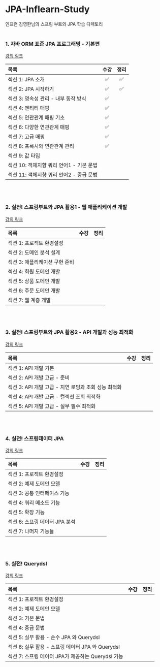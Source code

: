 # JPA-Inflearn-Study
인프런 김영한님의 스프링 부트와 JPA 학습 디렉토리    
</br>

### 1. 자바 ORM 표준 JPA 프로그래밍 - 기본편
[강의 링크](https://www.inflearn.com/course/ORM-JPA-Basic/dashboard) 
</br>

| 목록 | 수강 | 정리 |
|:-----|:-----:|:-----:|
| 섹션 1: JPA 소개 | ✅ | ✅ |
| 섹션 2: JPA 시작하기 | ✅ | ✅ |
| 섹션 3: 영속성 관리 - 내부 동작 방식| ✅ |  |
| 섹션 4: 엔티티 매핑 | ✅ |  |
| 섹션 5: 연관관계 매핑 기초 | ✅ |  |
| 섹션 6: 다양한 연관관계 매핑 | ✅ |  |
| 섹션 7: 고급 매핑 | ✅ |  |
| 섹션 8: 프록시와 연관관계 관리 | ✅ |  |
| 섹션 9: 값 타입 |  |  |
| 섹션 10: 객체지향 쿼리 언어1 - 기본 문법 |  |  |
| 섹션 11: 객체지향 쿼리 언어2 - 중급 문법 |  |  |
</br>
</br>

### 2. 실전! 스프링부트와 JPA 활용1 - 웹 애플리케이션 개발
[강의 링크](https://www.inflearn.com/course/%EC%8A%A4%ED%94%84%EB%A7%81%EB%B6%80%ED%8A%B8-JPA-%ED%99%9C%EC%9A%A9-1/dashboard) 
</br>

| 목록 | 수강 | 정리 |
|:-----|:-----:|:-----:|
| 섹션 1: 프로젝트 환경설정 |  |   |
| 섹션 2: 도메인 분석 설계 |  |  |
| 섹션 3: 애플리케이션 구현 준비 |  |  |
| 섹션 4: 회원 도메인 개발 |  |  |
| 섹션 5: 상품 도메인 개발 |  |  |
| 섹션 6: 주문 도메인 개발 |  |  |
| 섹션 7: 웹 계층 개발 |  |  |
</br>
</br>

### 3. 실전! 스프링부트와 JPA 활용2 - API 개발과 성능 최적화
[강의 링크](https://www.inflearn.com/course/%EC%8A%A4%ED%94%84%EB%A7%81%EB%B6%80%ED%8A%B8-JPA-API%EA%B0%9C%EB%B0%9C-%EC%84%B1%EB%8A%A5%EC%B5%9C%EC%A0%81%ED%99%94/dashboard)
</br>

| 목록 | 수강 | 정리 |
|:-----|:-----:|:-----:|
| 섹션 1: API 개발 기본 |  |   |
| 섹션 2: API 개발 고급 - 준비 |  |  |
| 섹션 3: API 개발 고급 - 지연 로딩과 조회 성능 최적화|  |  |
| 섹션 4: API 개발 고급 - 컬렉션 조회 최적화 |  |  |
| 섹션 5: API 개발 고급 - 실무 필수 최적화 |  |  |
</br>
</br>

### 4. 실전! 스프링데이터 JPA 
[강의 링크](https://www.inflearn.com/course/%EC%8A%A4%ED%94%84%EB%A7%81-%EB%8D%B0%EC%9D%B4%ED%84%B0-JPA-%EC%8B%A4%EC%A0%84/dashboard)
</br>

| 목록 | 수강 | 정리 |
|:-----|:-----:|:-----:|
| 섹션 1: 프로젝트 환경설정 |  |   |
| 섹션 2: 예제 도메인 모델 |  |  |
| 섹션 3: 공통 인터페이스 기능 |  |  |
| 섹션 4: 쿼리 메소드 기능 |  |  |
| 섹션 5: 확장 기능 |  |  |
| 섹션 6: 스프링 데이터 JPA 분석  |  |  |
| 섹션 7: 나머지 기능들 |  |  |
</br>
</br>

### 5. 실전! Querydsl
[강의 링크](https://www.inflearn.com/course/querydsl-%EC%8B%A4%EC%A0%84/dashboard)
</br>

| 목록 | 수강 | 정리 |
|:-----|:-----:|:-----:|
| 섹션 1: 프로젝트 환경설정 |  |   |
| 섹션 2: 예제 도메인 모델  |  |  |
| 섹션 3: 기본 문법 |  |  |
| 섹션 4: 중급 문법 |  |  |
| 섹션 5: 실무 활용 - 순수 JPA 와 Querydsl |  |  |
| 섹션 6: 실무 활용 - 스프링 데이터 JPA 와 Querydsl |  |  |
| 섹션 7: 스프링 데이터 JPA가 제공하는 Querydsl 기능 |  |  |
</br>
</br>
